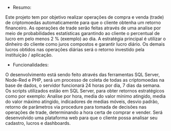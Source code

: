 * Resumo: 

Este projeto tem por objetivo realizar operações de compra e venda (trade) de criptomoedas automaticamente para que o cliente obtenha um retorno financeiro. As operações de trade serão feitas através de uma analise por meio de probabilidades estatísticas garantindo ao cliente o percentual de lucro em pelo menos 2 % (exemplo) ao dia. A estratégia principal é utilizar o dinheiro do cliente como juros compostos e garantir lucro diário. Os demais lucros obtidos nas operações diárias será o retorno investido pela instituição / aplicação.


* Funcionalidades:

O desenvolvimento está sendo feito através das ferramentas SQL Server, Node-Red e PHP, será um processo de coleta de todas as criptomoedas na base de dados, o servidor funcionará 24 horas por dia, 7 dias da semana. Os scripts utilizados estão em SQL Server, para obter retornos estratégicos como por exemplo: Analise por hora, media do valor mínimo atingido, media do valor máximo atingido, indicadores de medias móveis, desvio padrão, retorno de parâmetros via procedure para tomada de decisões nas operações de trade, determinando a hora certa de comprar e vender. Será desenvolvido uma plataforma web para que o cliente possa analisar seu cadastro, lucros e dashboards.

